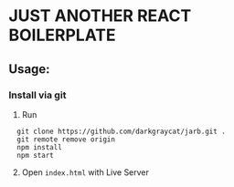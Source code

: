 # JUST ANOTHER REACT BOILERPLATE

## Usage:

### Install via git
1. Run 
  ```
    git clone https://github.com/darkgraycat/jarb.git .
    git remote remove origin
    npm install
    npm start
  ```
2. Open `index.html` with Live Server
